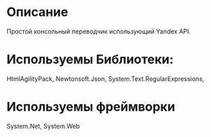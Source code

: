 # Описание 
Простой консольный переводчик использующий Yandex API.

# Используемы Библиотеки:
HtmlAgilityPack, 
Newtonsoft.Json, 
System.Text.RegularExpressions, 
# Используемы фреймворки
System.Net, 
System.Web 